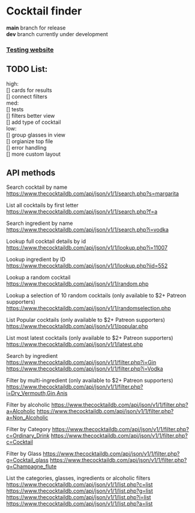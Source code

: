 # Cocktail finder

<b>main</b> branch for release<br>
<b>dev</b> branch  currently under development

### [Testing website](https://teh23.github.io/cocktail-finder/)

## TODO List:
high:<br>
[] cards for results<br>
[] connect filters<br> 
med:<br>
[] tests <br>
[] filters better view <br>
[] add type of cocktail <br>
low:<br>
[] group glasses in view <br>
[] orgianize top file<br>
[] error handling<br>
[] more custom layout<br>

## API methods
Search cocktail by name
https://www.thecocktaildb.com/api/json/v1/1/search.php?s=margarita

List all cocktails by first letter
https://www.thecocktaildb.com/api/json/v1/1/search.php?f=a

Search ingredient by name
https://www.thecocktaildb.com/api/json/v1/1/search.php?i=vodka

Lookup full cocktail details by id
https://www.thecocktaildb.com/api/json/v1/1/lookup.php?i=11007

Lookup ingredient by ID
https://www.thecocktaildb.com/api/json/v1/1/lookup.php?iid=552

Lookup a random cocktail
https://www.thecocktaildb.com/api/json/v1/1/random.php

Lookup a selection of 10 random cocktails (only available to $2+ Patreon supporters)
https://www.thecocktaildb.com/api/json/v1/1/randomselection.php

List Popular cocktails (only available to $2+ Patreon supporters)
https://www.thecocktaildb.com/api/json/v1/1/popular.php

List most latest cocktails (only available to $2+ Patreon supporters)
https://www.thecocktaildb.com/api/json/v1/1/latest.php

Search by ingredient
https://www.thecocktaildb.com/api/json/v1/1/filter.php?i=Gin
https://www.thecocktaildb.com/api/json/v1/1/filter.php?i=Vodka

Filter by multi-ingredient (only available to $2+ Patreon supporters)
https://www.thecocktaildb.com/api/json/v1/1/filter.php?i=Dry_Vermouth,Gin,Anis

Filter by alcoholic
https://www.thecocktaildb.com/api/json/v1/1/filter.php?a=Alcoholic
https://www.thecocktaildb.com/api/json/v1/1/filter.php?a=Non_Alcoholic

Filter by Category
https://www.thecocktaildb.com/api/json/v1/1/filter.php?c=Ordinary_Drink
https://www.thecocktaildb.com/api/json/v1/1/filter.php?c=Cocktail

Filter by Glass
https://www.thecocktaildb.com/api/json/v1/1/filter.php?g=Cocktail_glass
https://www.thecocktaildb.com/api/json/v1/1/filter.php?g=Champagne_flute

List the categories, glasses, ingredients or alcoholic filters
https://www.thecocktaildb.com/api/json/v1/1/list.php?c=list
https://www.thecocktaildb.com/api/json/v1/1/list.php?g=list
https://www.thecocktaildb.com/api/json/v1/1/list.php?i=list
https://www.thecocktaildb.com/api/json/v1/1/list.php?a=list



